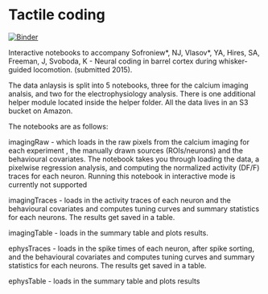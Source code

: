 # Tactile coding

[![Binder](http://mybinder.org/badge.svg)](http://mybinder.org/repo/sofroniewn/tactile-coding)

Interactive notebooks to accompany Sofroniew\*, NJ, Vlasov\*, YA, Hires, SA, Freeman, J, Svoboda, K -
Neural coding in barrel cortex during whisker-guided locomotion. (submitted 2015).


The data anlaysis is split into 5 notebooks, three for the calcium imaging analsis, and two for the electrophysiology analysis. There is one additional helper module located inside the helper folder. All the data lives in an S3 bucket on Amazon.

The notebooks are as follows:

imagingRaw - which loads in the raw pixels from the calcium imaging for each experiment , the manually drawn sources (ROIs/neurons) and the behavioural covariates. The notebook takes you through loading the data, a pixelwise regression analysis, and computing the normalized activity (DF/F) traces for each neuron. Running this notebook in interactive mode is currently not supported

imagingTraces - loads in the activity traces of each neuron and the behavioural covariates and computes tuning curves and summary statistics for each neurons. The results get saved in a table. 

imagingTable - loads in the summary table and plots results.

ephysTraces - loads in the spike times of each neuron, after spike sorting, and the behavioural covariates and computes tuning curves and summary statistics for each neurons. The results get saved in a table.

ephysTable - loads in the summary table and plots results
